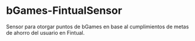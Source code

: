 # bGames-FintualSensor
Sensor para otorgar puntos de bGames en base al cumplimientos de metas de ahorro del usuario en Fintual.
